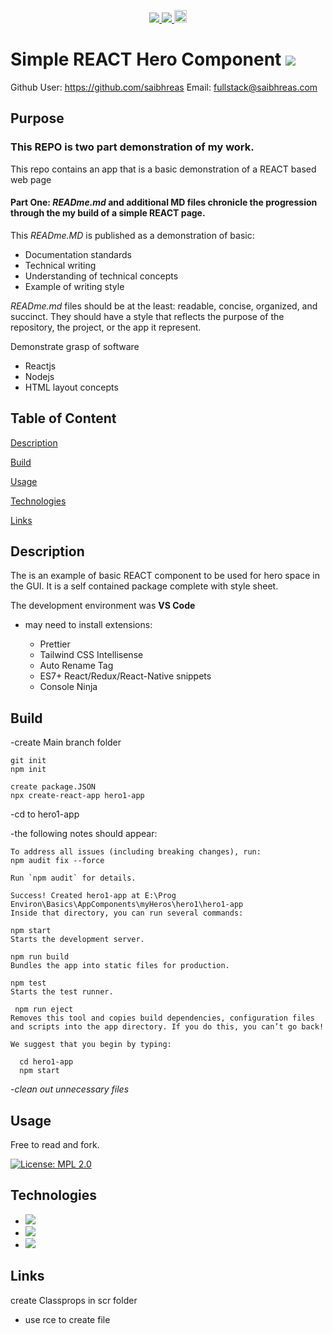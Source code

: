 <p align='center'>
  <a href="https://github.com/saibhreas">
    <img src="https://img.shields.io/badge/GitHub-100000?style=flat&logo=github&logoColor=white">
  </a>  
  <a href='https://www.linkedin.com/in/siobhanknuttel'>
      <img src='https://img.shields.io/badge/LinkedIn-blue?style=flat&logo=linkedin&labelColor=blue'>
  </a>
    <a href='https://www.upwork.com/freelancers/saibhreas'> 
    <img src='https://img.shields.io/badge/UpWork-6FDA44?style=flat&logo=Upwork&logoColor=white' witth="45" height="20"> 
  </a>
  
</p>

# Simple REACT Hero Component  <img src='https://img.shields.io/badge/-ReactJs-61DAFB?logo=react&logoColor=white&style=flat'>


Github User: https://github.com/saibhreas   Email: fullstack@saibhreas.com

## Purpose

### This REPO is two part demonstration of my work.

This repo contains an app that is a basic demonstration of a REACT based web page

#### Part One:  *READme.md*  and additional **MD** files chronicle the progression through the my build of a simple REACT page.

This *READme.MD* is published as a demonstration of basic:

* Documentation standards
* Technical writing
* Understanding of technical concepts
* Example of writing style

*READme.md* files should be at the least: readable, concise, organized, and succinct.  They should have a style that reflects the purpose of the repository, the project, or the app it represent.  

  
Demonstrate grasp of software

* Reactjs
* Nodejs 
* HTML layout concepts

## Table of Content
  
[Description](#description)

[Build](#build)

[Usage](#usage)

[Technologies](#technologies)

[Links](#links)
  
  
## Description

The is an example of basic REACT component to be used for hero space in the GUI.  It is a self contained package complete with style sheet.  

The development environment was **VS Code**

- may need to install extensions:

  * Prettier
  * Tailwind CSS Intellisense
  * Auto Rename Tag
  * ES7+ React/Redux/React-Native snippets
  * Console Ninja

## Build

  <!-- 1. [Start](/projectRead/DevSetUp.md) -->
-create Main branch folder

    git init
    npm init

    create package.JSON
    npx create-react-app hero1-app
-cd to hero1-app

-the following notes should appear:

    To address all issues (including breaking changes), run:
    npm audit fix --force

    Run `npm audit` for details.

    Success! Created hero1-app at E:\Prog Environ\Basics\AppComponents\myHeros\hero1\hero1-app
    Inside that directory, you can run several commands:

    npm start
    Starts the development server.

    npm run build
    Bundles the app into static files for production.

    npm test
    Starts the test runner.

     npm run eject
    Removes this tool and copies build dependencies, configuration files
    and scripts into the app directory. If you do this, you can’t go back!

    We suggest that you begin by typing:

      cd hero1-app
      npm start

-*clean out unnecessary files*


## Usage

Free to read and fork. 

[![License: MPL 2.0](https://img.shields.io/badge/License-MPL%202.0-brightgreen.svg)](https://opensource.org/licenses/MPL-2.0)

## Technologies

* <img src='https://img.shields.io/badge/-ReactJs-61DAFB?logo=react&logoColor=white&style=flat'>


* <img src='https://img.shields.io/badge/node.js-6DA55F?style=flat&logo=node.js&logoColor=white'>

* <img src='https://img.shields.io/badge/Visual%20Studio%20Code-0078d7.svg?style=flat&logo=visual-studio-code&logoColor=white'>

## Links


create Classprops in scr folder
  - use rce to create file
  
